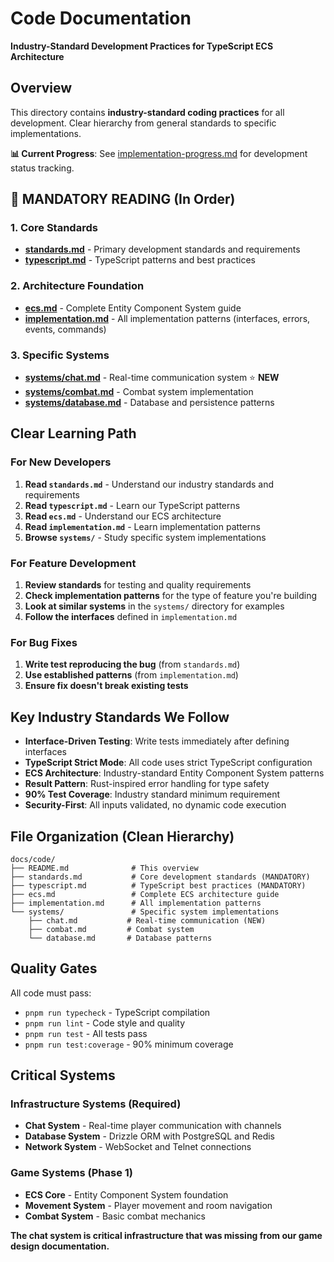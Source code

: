 # Code Documentation

**Industry-Standard Development Practices for TypeScript ECS Architecture**

## Overview

This directory contains **industry-standard coding practices** for all development. Clear hierarchy from general standards to specific implementations.

**📊 Current Progress**: See [implementation-progress.md](implementation-progress.md) for development status tracking.

## 🔴 MANDATORY READING (In Order)

### 1. Core Standards
- **[standards.md](standards.md)** - Primary development standards and requirements
- **[typescript.md](typescript.md)** - TypeScript patterns and best practices

### 2. Architecture Foundation  
- **[ecs.md](ecs.md)** - Complete Entity Component System guide
- **[implementation.md](implementation.md)** - All implementation patterns (interfaces, errors, events, commands)

### 3. Specific Systems
- **[systems/chat.md](systems/chat.md)** - Real-time communication system ⭐ **NEW**
- **[systems/combat.md](systems/combat.md)** - Combat system implementation
- **[systems/database.md](systems/database.md)** - Database and persistence patterns

## Clear Learning Path

### For New Developers
1. **Read `standards.md`** - Understand our industry standards and requirements
2. **Read `typescript.md`** - Learn our TypeScript patterns  
3. **Read `ecs.md`** - Understand our ECS architecture
4. **Read `implementation.md`** - Learn implementation patterns
5. **Browse `systems/`** - Study specific system implementations

### For Feature Development
1. **Review standards** for testing and quality requirements
2. **Check implementation patterns** for the type of feature you're building
3. **Look at similar systems** in the `systems/` directory for examples
4. **Follow the interfaces** defined in `implementation.md`

### For Bug Fixes
1. **Write test reproducing the bug** (from `standards.md`)
2. **Use established patterns** (from `implementation.md`)
3. **Ensure fix doesn't break existing tests**

## Key Industry Standards We Follow

- **Interface-Driven Testing**: Write tests immediately after defining interfaces
- **TypeScript Strict Mode**: All code uses strict TypeScript configuration  
- **ECS Architecture**: Industry-standard Entity Component System patterns
- **Result Pattern**: Rust-inspired error handling for type safety
- **90% Test Coverage**: Industry standard minimum requirement
- **Security-First**: All inputs validated, no dynamic code execution

## File Organization (Clean Hierarchy)

```
docs/code/
├── README.md              # This overview
├── standards.md           # Core development standards (MANDATORY)
├── typescript.md          # TypeScript best practices (MANDATORY)  
├── ecs.md                 # Complete ECS architecture guide
├── implementation.md      # All implementation patterns
└── systems/               # Specific system implementations
    ├── chat.md           # Real-time communication (NEW)
    ├── combat.md         # Combat system
    └── database.md       # Database patterns
```

## Quality Gates

All code must pass:
- `pnpm run typecheck` - TypeScript compilation
- `pnpm run lint` - Code style and quality
- `pnpm run test` - All tests pass
- `pnpm run test:coverage` - 90% minimum coverage

## Critical Systems

### Infrastructure Systems (Required)
- **Chat System** - Real-time player communication with channels
- **Database System** - Drizzle ORM with PostgreSQL and Redis
- **Network System** - WebSocket and Telnet connections

### Game Systems (Phase 1)
- **ECS Core** - Entity Component System foundation
- **Movement System** - Player movement and room navigation
- **Combat System** - Basic combat mechanics

**The chat system is critical infrastructure that was missing from our game design documentation.**